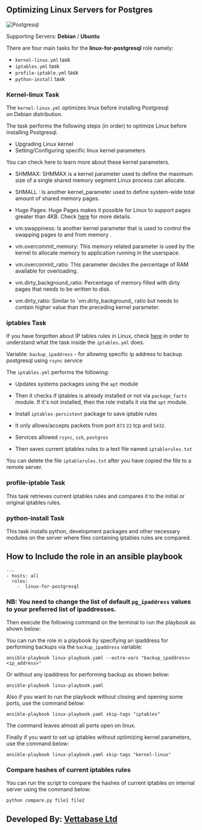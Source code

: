 ## Optimizing Linux Servers for Postgres   

![Postgresql](https://www.bing.com/images/blob?bcid=RKbKXw6n7m8CRA)  

Supporting Servers: **Debian** /  **Ubuntu**

There are four main tasks for the **linux-for-postgresql**
role namely:

- `kernel-linux.yml` task
- `iptables.yml` task
- `profile-iptable.yml` task 
- `python-install` task

### Kernel-linux Task

The `kernel-linux.yml` optimizes linux before installing Postgresql  
on Debian distribution.

The task performs the following steps (in order) 
to optimize Linux before installing Postgresql.

- Upgrading Linux kernel 
- Setting/Configuring specific linux kernel parameters

You can check here to learn more about these kernel
parameters. 

- SHMMAX: SHMMAX is a kernel parameter 
used to define the maximum size of a single shared
memory segment Linux process can allocate.

- SHMALL : Is another kernel_parameter used to
define system-wide total amount of shared memory
pages.

- Huge Pages: Huge Pages makes it possible for 
Linux to support pages greater than 4KB. Check
[here](https://help.ubuntu.com/community/KVM%20-%20Using%20Hugepages) for more details.

- vm.swappiness: Is another kernel parameter that
is used to control the swapping pages to and from memory 
. 

- vm.overcommit_memory: This memory related parameter is
used by the kernel to allocate memory to application 
running in the userspace.

- vm.overcommit_ratio: This parameter decides the
percentage of RAM available for overloading.

- vm.dirty_background_ratio: Percentage of memory
filled with dirty pages that needs to be written to
disk.  

- vm.dirty_ratio: Similar to `vm.dirty_background_
ratio but needs to contain higher value than the 
preceding kernel parameter.

### iptables Task

If you have forgotten about IP tables rules in Linux,
check [here](https://linux.die.net/man/8/iptables) in order to understand what the task inside the `iptables.yml`  does.  

Variable: `backup_ipaddress` - for allowing specific ip address to backup postgresql using `rsync` service

The `iptables.yml` performs the following:

- Updates systems packages using the `apt` module

-  Then it checks if iptables is already installed 
or not via `package_facts` module. If it's not
installed, then the role installs it via the 
`apt` module. 

- Install `iptables-persistent` package to save iptable rules

- It only allows/accepts packets from port `873` `22` tcp and `5432`. 

- Services allowed `rsync`, `ssh`, `postgres`  

- Then saves current iptables rules to a text file named `iptablerules.txt`  

You can delete the file `iptablerules.txt` after you have copied the file to a remote server.

### profile-iptable Task

This task retrieves current iptables rules and compares it to the initial or original iptables rules.  

### python-install Task 

This task installs python, development packages and other necessary modules on the server where files containing iptables rules are compared.
 
## How to Include the role in an ansible playbook

```
--- 
- hosts: all 
  roles: 
    -  linux-for-postgresql
```

### NB: You need to change the list of default `pg_ipaddress` values to your preferred list of ipaddresses.

Then execute the following command on the terminal
to run the playbook as shown below:

 You can run the role in a playbook by specifying an ipaddress for performing backups via the `backup_ipaddress` variable:
 
`ansible-playbook linux-playbook.yaml --extra-vars "backup_ipaddress=<ip_address>"`  

 Or without any ipaddress for performing backup as shown below: 
 
`ansible-playbook linux-playbook.yaml`  

Also if you want to run the playbook without closing and opening some ports, use the command below:  

`ansible-playbook linux-playbook.yaml skip-tags "iptables"`

The command leaves almost all ports open on linux.    

Finally if you want to set up iptables without optimizing kernel parameters, use the command below: 

`ansible-playbook linux-playbook.yaml skip-tags "kernel-linux"`  

### Compare hashes of current iptables rules

You can run the script to compare the hashes of current iptables on internal server using the command below: 

`python compare.py file1 file2`

## Developed By: [Vettabase Ltd](vettabase.com)
